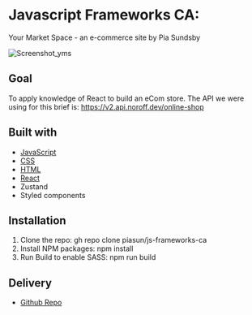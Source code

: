 # Javascript Frameworks CA:
Your Market Space - an e-commerce site
by Pia Sundsby

![Screenshot_yms](https://github.com/piasun/js-frameworks-ca/assets/77275966/e5f07314-8b88-45e4-b7d2-e20d11a1dde8)

## Goal

To apply knowledge of React to build an eCom store. The API we were using for this brief is: https://v2.api.noroff.dev/online-shop

## Built with

- [JavaScript](https://javascript.com)
- [CSS](https://no.wikipedia.org/wiki/Cascading_Style_Sheets)
- [HTML](https://no.wikipedia.org/wiki/Cascading_Style_Sheets)
- [React](https://react.dev/)
- Zustand
- Styled components

## Installation
1. Clone the repo: 
   gh repo clone piasun/js-frameworks-ca
2. Install NPM packages: 
   npm install
3. Run Build to enable SASS: 
   npm run build 

## Delivery
- [Github Repo](https://github.com/piasun/js-frameworks-ca)



